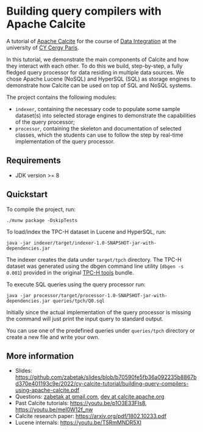 <!--
{% comment %}
Licensed to the Apache Software Foundation (ASF) under one or more
contributor license agreements.  See the NOTICE file distributed with
this work for additional information regarding copyright ownership.
The ASF licenses this file to you under the Apache License, Version 2.0
(the "License"); you may not use this file except in compliance with
the License.  You may obtain a copy of the License at

http://www.apache.org/licenses/LICENSE-2.0

Unless required by applicable law or agreed to in writing, software
distributed under the License is distributed on an "AS IS" BASIS,
WITHOUT WARRANTIES OR CONDITIONS OF ANY KIND, either express or implied.
See the License for the specific language governing permissions and
limitations under the License.
{% endcomment %}
-->
# Building query compilers with Apache Calcite

A tutorial of [Apache Calcite]((http://calcite.apache.org))
for the course of [Data Integration](https://depinfo.u-cergy.fr/~vodislav/Master/IED/) at the
university of [CY Cergy Paris](https://www.cyu.fr/).

In this tutorial, we demonstrate the main components of Calcite and how they interact with each
other. To do this we build, step-by-step, a fully fledged query processor for data residing
in multiple data sources. We chose Apache Lucene (NoSQL) and HyperSQL (SQL) as storage engines to
demonstrate how Calcite can be used on top of SQL and NoSQL systems.

The project contains the following modules:
* `indexer`, containing the necessary code to populate some sample dataset(s) into selected storage
engines to demonstrate the capabilities of the query processor;
* `processor`, containing the skeleton and documentation of selected classes, which the students can
use to follow the step by real-time implementation of the query processor.

## Requirements

* JDK version >= 8

## Quickstart

To compile the project, run:

    ./mvnw package -DskipTests 

To load/index the TPC-H dataset in Lucene and HyperSQL, run:

    java -jar indexer/target/indexer-1.0-SNAPSHOT-jar-with-dependencies.jar
    
The indexer creates the data under `target/tpch` directory. The TPC-H dataset was generated using
the dbgen command line utility (`dbgen -s 0.001`) provided in the original
[TPC-H tools](http://www.tpc.org/tpc_documents_current_versions/current_specifications5.asp) bundle.

To execute SQL queries using the query processor run: 

    java -jar processor/target/processor-1.0-SNAPSHOT-jar-with-dependencies.jar queries/tpch/Q0.sql

Initially since the actual implementation of the query processor is missing the command will just
print the input query to standard output.

You can use one of the predefined queries under `queries/tpch` directory or create a new file
and write your own.

## More information

* Slides: https://github.com/zabetak/slides/blob/b70590fe5fb36a092235b8867bd370e401193c9e/2022/cy-calcite-tutorial/building-query-compilers-using-apache-calcite.pdf
* Questions: <a href="mailto:dev@calcite.apache.org">zabetak at gmail.com</a>, 
  <a href="mailto:dev@calcite.apache.org">dev at calcite.apache.org</a>
* Past Calcite tutorials: https://youtu.be/p1O3E33FIs8, https://youtu.be/meI0W12f_nw
* Calcite research paper: https://arxiv.org/pdf/1802.10233.pdf
* Lucene internals: https://youtu.be/T5RmMNDR5XI
